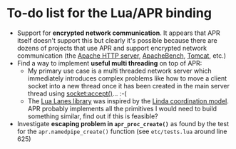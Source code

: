 # To-do list for the Lua/APR binding

 * Support for **encrypted network communication**. It appears that APR itself doesn't support this but clearly it's possible because there are dozens of projects that use APR and support encrypted network communication (the [Apache HTTP server](http://en.wikipedia.org/wiki/Apache_HTTP_Server), [ApacheBench](http://en.wikipedia.org/wiki/ApacheBench), [Tomcat](http://en.wikipedia.org/wiki/Apache_Tomcat), etc.)
 * Find a way to implement **useful multi threading** on top of APR:
   * My primary use case is a multi threaded network server which immediately introduces complex problems like how to move a client socket into a new thread once it has been created in the main server thread using [socket:accept()](http://peterodding.com/code/lua/apr/docs/#socket:accept)… :-(
   * The [Lua Lanes library](http://kotisivu.dnainternet.net/askok/bin/lanes/) was inspired by the [Linda coordination model](http://en.wikipedia.org/wiki/Linda_%28coordination_language%29). APR probably implements all the primitives I would need to build something similar, find out if this is feasible?
 * Investigate **escaping problem in `apr_proc_create()`** as found by the test for the `apr.namedpipe_create()` function (see `etc/tests.lua` around line 625)
